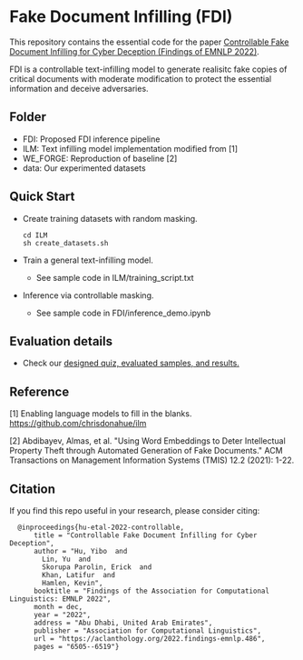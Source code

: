 # Fake Document Infilling (FDI)

This repository contains the essential code for the paper [Controllable Fake Document Infilling for Cyber Deception (Findings of EMNLP 2022)](https://aclanthology.org/2022.findings-emnlp.486/). 

FDI is a controllable text-infilling model to generate realisitc fake copies of critical documents with moderate modification to protect the essential information and deceive adversaries.

## Folder

- FDI:     Proposed FDI inference pipeline
- ILM:   Text infilling model implementation modified from [1]
- WE_FORGE:  Reproduction of baseline [2]
- data: Our experimented datasets


## Quick Start

- Create training datasets with random masking.

      cd ILM
      sh create_datasets.sh


- Train a general text-infilling model.
    - See sample code in ILM/training_script.txt
    
- Inference via controllable masking.
    - See sample code in FDI/inference_demo.ipynb

## Evaluation details
- Check our [designed quiz, evaluated samples, and results.](https://docs.google.com/spreadsheets/d/11sayspimf_iDeXPZtI-lXI8iZxA74I8T/edit?usp=sharing&ouid=116390266661256212551&rtpof=true&sd=true)



## Reference

[1] Enabling language models to fill in the blanks. https://github.com/chrisdonahue/ilm

[2] Abdibayev, Almas, et al. "Using Word Embeddings to Deter Intellectual Property Theft through Automated Generation of Fake Documents." ACM Transactions on Management Information Systems (TMIS) 12.2 (2021): 1-22.




## Citation

If you find this repo useful in your research, please consider citing:

      @inproceedings{hu-etal-2022-controllable,
          title = "Controllable Fake Document Infilling for Cyber Deception",
          author = "Hu, Yibo  and
            Lin, Yu  and
            Skorupa Parolin, Erick  and
            Khan, Latifur  and
            Hamlen, Kevin",
          booktitle = "Findings of the Association for Computational Linguistics: EMNLP 2022",
          month = dec,
          year = "2022",
          address = "Abu Dhabi, United Arab Emirates",
          publisher = "Association for Computational Linguistics",
          url = "https://aclanthology.org/2022.findings-emnlp.486",
          pages = "6505--6519"}

